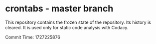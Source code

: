 # crontabs - master branch

This repository contains the frozen state of the repository.
Its history is cleared. It is used only for static code
analysis with Codacy.

Commit Time: 1727225876